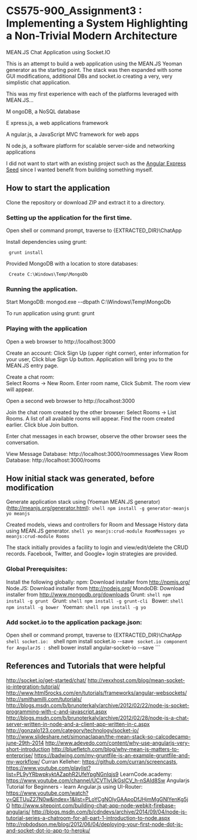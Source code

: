CS575-900_Assignment3 : Implementing a System Highlighting a Non-Trivial Modern Architecture
=====================



MEAN.JS Chat Application using Socket.IO

This is an attempt to build a web application using the MEAN.JS Yeoman generator as the starting point. The stack was then expanded with some GUI modifications, additional DBs and socket.io creating a very, very simplistic chat application.

This was my first experience with each of the platforms leveraged with MEAN.JS...

M ongoDB, a NoSQL database

E xpress.js, a web applications framework

A ngular.js, a JavaScript MVC framework for web apps

N ode.js, a software platform for scalable server-side and networking applications

I did not want to start with an existing project such as the [Angular Express Seed](https://github.com/btford/angular-express-seed) since I wanted benefit from building something myself.

## How to start the application

Clone the repository or download ZIP and extract it to a directory.

### Setting up the application for the first time.

   Open shell or command prompt, traverse to {EXTRACTED_DIR}\ChatApp
   
   Install dependencies using grunt:
   
     grunt install

   Provided MongoDB with a location to store databases:
   
     Create C:\Windows\Temp\MongoDb

### Running the application.

   Start MongoDB:
     mongod.exe --dbpath C:\Windows\Temp\MongoDb

   To run application using grunt:
     grunt

### Playing with the application

   Open a web browser to http://localhost:3000
   
   Create an account:
     Click Sign Up (upper right corner), enter information for your user, Click blue Sign Up button. Application will bring you to the MEAN.JS entry page.
   
   Create a chat room:   
     Select Rooms -> New Room. Enter room name, Click Submit.
	 The room view will appear.

   Open a second web browser to http://localhost:3000
	 
   Join the chat room created by the other browser:
     Select Rooms -> List Rooms.
	 A list of all available rooms will appear. Find the room created earlier. Click blue Join button.
   
   Enter chat messages in each browser, observe the other browser sees the conversation.
  
   View Message Database: http://localhost:3000/roommessages
   View Room Database: http://localhost:3000/rooms

   
## How initial stack was generated, before modification

   Generate application stack using (Yoeman MEAN.JS generator) (http://meanjs.org/generator.html):
     ```shell
     npm install -g generator-meanjs
     yo meanjs
     ``` 
  
   Created models, views and controllers for Room and Message History data using MEAN.JS generator.
     ```shell
     yo meanjs:crud-module RoomMessages
     yo meanjs:crud-module Rooms
     ``` 

   The stack initially provides a facility to login and view/edit/delete the CRUD records. Facebook, Twitter, and Google+ login strategies are provided.

### Global Prerequisites:

   Install the following globally:
     npm: Download installer from http://npmjs.org/
     Node.JS: Download installer from http://nodejs.org/
     MondoDB: Download installer from http://www.mongodb.org/downloads
     Grunt: 
     ```shell
     npm install -g grunt
     ```
     Grunt: 
     ```shell
     npm install -g grunt-cli
     ``` 
     Bower:
     ```shell
     npm install -g bower
     ``` 
     Yoeman:
     ```shell
     npm install -g yo
     ``` 
 
### Add socket.io to the application package.json:
 
   Open shell or command prompt, traverse to {EXTRACTED_DIR}\ChatApp
     ```shell
     socket.io: 
     ```shell
	 npm install socket.io --save
     ``` 
     socket.io component for AngularJS : 
     ```shell
	 bower install angular-socket-io --save 
     ``` 

## References and Tutorials that were helpful

http://socket.io/get-started/chat/
http://vexxhost.com/blog/mean-socket-io-integration-tutorial/
http://www.html5rocks.com/en/tutorials/frameworks/angular-websockets/
http://smithamilli.com/tutorials/
http://blogs.msdn.com/b/brunoterkaly/archive/2012/02/22/node-js-socket-programming-with-c-and-javascript.aspx
http://blogs.msdn.com/b/brunoterkaly/archive/2012/02/28/node-js-a-chat-server-written-in-node-and-a-client-app-written-in-c.aspx
http://gonzalo123.com/category/technology/socket-io/
http://www.slideshare.net/simonaclapan/the-mean-stack-so-calcodecamp-june-29th-2014
http://www.adevedo.com/content/why-use-angularjs-very-short-introduction
http://bluefletch.com/blog/why-mean-js-matters-to-enterprise/
https://badwing.com/my-gruntfile-js-an-example-gruntfile-and-my-workflow/
Curran Kelleher: https://github.com/curran/screencasts, https://www.youtube.com/playlist?list=PL9yYRbwpkyktAZaphR2UfeYpgNGnIqjs9
LearnCode.academy: https://www.youtube.com/channel/UCVTlvUkGslCV_h-nSAId8Sw
Angularjs Tutorial for Beginners - learn Angular.js using UI-Router: https://www.youtube.com/watch?v=QETUuZ27N0w&index=1&list=PLoYCgNOIyGAApoDfJHjmMgGNlYenKg5jO
http://www.sitepoint.com/building-chat-app-node-webkit-firebase-angularjs/
http://blogs.msdn.com/b/cdndevs/archive/2014/09/04/node-js-tutorial-series-a-chatroom-for-all-part-1-introduction-to-node.aspx
http://robdodson.me/blog/2012/06/04/deploying-your-first-node-dot-js-and-socket-dot-io-app-to-heroku/

